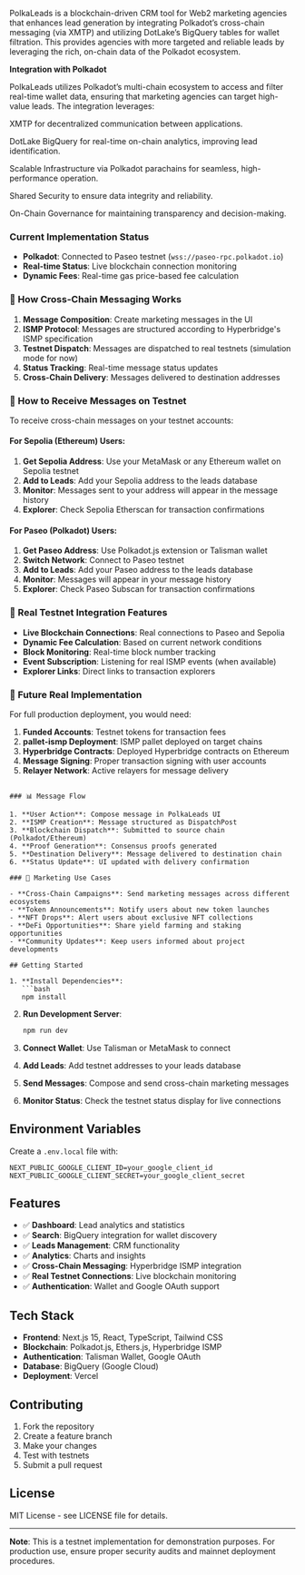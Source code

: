 PolkaLeads is a blockchain-driven CRM tool for Web2 marketing agencies that enhances lead generation by integrating Polkadot’s cross-chain messaging (via XMTP) and utilizing DotLake’s BigQuery tables for wallet filtration. This provides agencies with more targeted and reliable leads by leveraging the rich, on-chain data of the Polkadot ecosystem.


**Integration with Polkadot**

PolkaLeads utilizes Polkadot’s multi-chain ecosystem to access and filter real-time wallet data, ensuring that marketing agencies can target high-value leads. The integration leverages:

XMTP for decentralized communication between applications.

DotLake BigQuery for real-time on-chain analytics, improving lead identification.

Scalable Infrastructure via Polkadot parachains for seamless, high-performance operation.

Shared Security to ensure data integrity and reliability.

On-Chain Governance for maintaining transparency and decision-making.

### Current Implementation Status



- **Polkadot**: Connected to Paseo testnet (`wss://paseo-rpc.polkadot.io`)
- **Real-time Status**: Live blockchain connection monitoring
- **Dynamic Fees**: Real-time gas price-based fee calculation

### 🔧 How Cross-Chain Messaging Works

1. **Message Composition**: Create marketing messages in the UI
2. **ISMP Protocol**: Messages are structured according to Hyperbridge's ISMP specification
3. **Testnet Dispatch**: Messages are dispatched to real testnets (simulation mode for now)
4. **Status Tracking**: Real-time message status updates
5. **Cross-Chain Delivery**: Messages delivered to destination addresses

### 📱 How to Receive Messages on Testnet

To receive cross-chain messages on your testnet accounts:

#### For Sepolia (Ethereum) Users:
1. **Get Sepolia Address**: Use your MetaMask or any Ethereum wallet on Sepolia testnet
2. **Add to Leads**: Add your Sepolia address to the leads database
3. **Monitor**: Messages sent to your address will appear in the message history
4. **Explorer**: Check Sepolia Etherscan for transaction confirmations

#### For Paseo (Polkadot) Users:
1. **Get Paseo Address**: Use Polkadot.js extension or Talisman wallet
2. **Switch Network**: Connect to Paseo testnet
3. **Add to Leads**: Add your Paseo address to the leads database
4. **Monitor**: Messages will appear in your message history
5. **Explorer**: Check Paseo Subscan for transaction confirmations

### 🚀 Real Testnet Integration Features

- **Live Blockchain Connections**: Real connections to Paseo and Sepolia
- **Dynamic Fee Calculation**: Based on current network conditions
- **Block Monitoring**: Real-time block number tracking
- **Event Subscription**: Listening for real ISMP events (when available)
- **Explorer Links**: Direct links to transaction explorers

### 🔮 Future Real Implementation

For full production deployment, you would need:

1. **Funded Accounts**: Testnet tokens for transaction fees
2. **pallet-ismp Deployment**: ISMP pallet deployed on target chains
3. **Hyperbridge Contracts**: Deployed Hyperbridge contracts on Ethereum
4. **Message Signing**: Proper transaction signing with user accounts
5. **Relayer Network**: Active relayers for message delivery

```

### 📊 Message Flow

1. **User Action**: Compose message in PolkaLeads UI
2. **ISMP Creation**: Message structured as DispatchPost
3. **Blockchain Dispatch**: Submitted to source chain (Polkadot/Ethereum)
4. **Proof Generation**: Consensus proofs generated
5. **Destination Delivery**: Message delivered to destination chain
6. **Status Update**: UI updated with delivery confirmation

### 🎯 Marketing Use Cases

- **Cross-Chain Campaigns**: Send marketing messages across different ecosystems
- **Token Announcements**: Notify users about new token launches
- **NFT Drops**: Alert users about exclusive NFT collections
- **DeFi Opportunities**: Share yield farming and staking opportunities
- **Community Updates**: Keep users informed about project developments

## Getting Started

1. **Install Dependencies**:
   ```bash
   npm install
   ```

2. **Run Development Server**:
   ```bash
   npm run dev
   ```

3. **Connect Wallet**: Use Talisman or MetaMask to connect
4. **Add Leads**: Add testnet addresses to your leads database
5. **Send Messages**: Compose and send cross-chain marketing messages
6. **Monitor Status**: Check the testnet status display for live connections

## Environment Variables

Create a `.env.local` file with:

```env
NEXT_PUBLIC_GOOGLE_CLIENT_ID=your_google_client_id
NEXT_PUBLIC_GOOGLE_CLIENT_SECRET=your_google_client_secret
```

## Features

- ✅ **Dashboard**: Lead analytics and statistics
- ✅ **Search**: BigQuery integration for wallet discovery
- ✅ **Leads Management**: CRM functionality
- ✅ **Analytics**: Charts and insights
- ✅ **Cross-Chain Messaging**: Hyperbridge ISMP integration
- ✅ **Real Testnet Connections**: Live blockchain monitoring
- ✅ **Authentication**: Wallet and Google OAuth support

## Tech Stack

- **Frontend**: Next.js 15, React, TypeScript, Tailwind CSS
- **Blockchain**: Polkadot.js, Ethers.js, Hyperbridge ISMP
- **Authentication**: Talisman Wallet, Google OAuth
- **Database**: BigQuery (Google Cloud)
- **Deployment**: Vercel

## Contributing

1. Fork the repository
2. Create a feature branch
3. Make your changes
4. Test with testnets
5. Submit a pull request

## License

MIT License - see LICENSE file for details.

---

**Note**: This is a testnet implementation for demonstration purposes. For production use, ensure proper security audits and mainnet deployment procedures.
